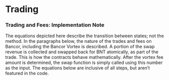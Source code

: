 Trading
=======================

### Trading and Fees: Implementation Note

The equations depicted here describe the transition between states; not the method. In the paragraphs below, the nature
of the trades and fees on Bancor, including the Bancor Vortex is described. A portion of the swap revenue is collected
and swapped back for BNT atomically, as part of the trade. This is how the contracts behave mathematically. After the
vortex fee amount is determined, the swap function is simply called using this number as the input. The equations below
are inclusive of all steps, but aren’t featured in the code. 

